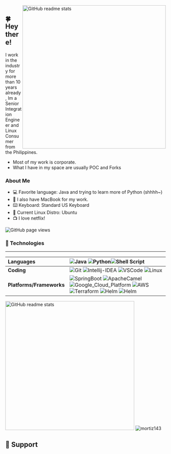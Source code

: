 <img src="https://github-readme-stats.vercel.app/api?username=mortiz143&include_all_commits=true&show_icons=true&count_private=true&theme=tokyonight&custom_title=Mark%20Ortiz%20Stats" alt="GitHub readme stats" width=450px align=right>

## 🍀 Hey there!

I work in the industry for more than 10 years already, Im a Senior Integration Engineer and Linux Consumer from the Philippines.
* Most of my work is corporate.
* What I have in my space are usually POC and Forks

### About Me

- :computer: Favorite language: Java and trying to learn more of Python (shhhh~)
- :apple: I also have MacBook for my work.
- ⌨️ Keyboard: Standard US Keyboard
- :penguin: Current Linux Distro: Ubuntu
- :tv: I love netflix! 


<img src="https://komarev.com/ghpvc/?username=mortiz143&color=45707a&style=flat-square" alt="GitHub page views">


### 🔨 Technologies

---
Languages | ![Java](https://img.shields.io/badge/java-%2357A143.svg?style=for-the-badge&logo=java&logoColor=white) ![Python](https://img.shields.io/badge/python-%233776AB.svg?style=for-the-badge&logo=python&logoColor=white)![Shell Script](https://img.shields.io/badge/shell_script-%23121011.svg?style=for-the-badge&logo=gnu-bash&logoColor=white)
:--- | :---
**Coding** | ![Git](https://img.shields.io/badge/git-%23F05033.svg?style=for-the-badge&logo=git&logoColor=white) ![Intellij-IDEA](https://img.shields.io/badge/Intellij-IDEA-%2357A143.svg?style=for-the-badge&logo=Intellij-idea&logoColor=white) ![VSCode](https://img.shields.io/badge/VisualStudio-%23000000.svg?style=for-the-badge&logo=VisualStudio&logoColor=white) ![Linux](https://img.shields.io/badge/Linux-FCC624?style=for-the-badge&logo=linux&logoColor=black)
**Platforms/Frameworks** | ![SpringBoot](https://img.shields.io/badge/SpringBoot-%23FFFFFF.svg?style=for-the-badge&logo=SpringBoot&logoColor=%2357A143) ![ApacheCamel](https://img.shields.io/badge/ApacheCamel-%2357A143.svg?style=for-the-badge&logo=ApacheCamel&logoColor=#FFFFFF) ![Google_Cloud_Platform](https://img.shields.io/badge/Google_Cloud_Platform-%23000000.svg?style=for-the-badge&logo=google-cloud&logoColor=#FFD700) ![AWS](https://img.shields.io/badge/AWS-%23000000.svg?style=for-the-badge&logo=amazon&logoColor=#FFD700) ![Terraform](https://img.shields.io/badge/Terraform-%23000000.svg?style=for-the-badge&logo=Terraform&logoColor=#FFD700) ![Helm](https://img.shields.io/badge/Helm-%23000000.svg?style=for-the-badge&logo=Helm&logoColor=#FFD700) ![Helm](https://img.shields.io/badge/kubernetes-%23000000.svg?style=for-the-badge&logo=kubernetes&logoColor=#FFD700) 


<img src="https://github-readme-stats.vercel.app/api/top-langs/?username=mortiz143&layout=compact&theme=tokyonight&count_private=true&custom_title=My&nbsp;Language&nbsp;Stats&include_all_commits=true" alt="GitHub readme stats" width=405px>

<img src="https://github-profile-trophy.vercel.app/?username=mortiz143&include_all_commits=true&count_private=true" alt="mortiz143"/>


<br>

## 🎁 Support

